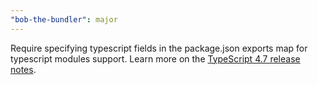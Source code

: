 ```yaml
---
"bob-the-bundler": major
---
```


Require specifying typescript fields in the package.json exports map for typescript modules support.
Learn more on the [TypeScript 4.7 release notes](https://devblogs.microsoft.com/typescript/announcing-typescript-4-7/#package-json-exports-imports-and-self-referencing).
